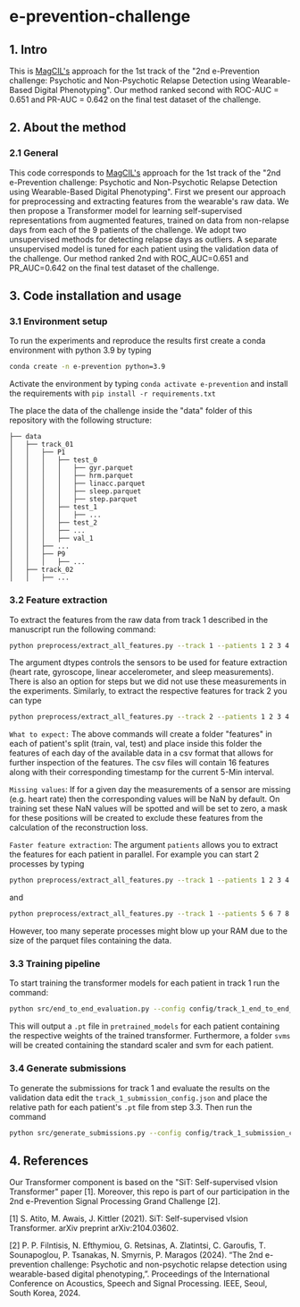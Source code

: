 # e-prevention-challenge

## 1. Intro
This is [MagCIL's](http://magcil.github.io) approach for the 1st track of the "2nd e-Prevention challenge: Psychotic and Non-Psychotic Relapse Detection using Wearable-Based Digital Phenotyping". Our method ranked second with ROC-AUC = 0.651 and PR-AUC = 0.642 on the final test dataset of the challenge. 

## 2. About the method

### 2.1 General
This code corresponds to [MagCIL's](http://magcil.github.io) approach for the 1st track of the "2nd e-Prevention challenge: Psychotic and Non-Psychotic Relapse Detection using Wearable-Based Digital Phenotyping". First we present our approach for preprocessing and extracting features from the wearable's raw data. We then propose a Transformer model for learning self-supervised representations from augmented features,  trained on data from non-relapse days from each of the 9 patients of the challenge. We adopt two unsupervised  methods for detecting relapse days as outliers. A separate unsupervised model is tuned for each patient using the validation data of the challenge. Our method ranked 2nd with ROC_AUC=0.651 and PR_AUC=0.642 on the final test dataset of the challenge. 


## 3. Code installation and usage

### 3.1 Environment setup

To run the experiments and reproduce the results first create a conda environment with python 3.9 by typing

```bash
conda create -n e-prevention python=3.9
```

Activate the environment by typing `conda activate e-prevention` and install the requirements with `pip install -r requirements.txt`

The place the data of the challenge inside the "data" folder of this repository with the following structure:

```
├── data
│   ├── track_01
│   │   ├── P1
│   │   │   ├── test_0 
│   │   │   │   ├── gyr.parquet
│   │   │   │   ├── hrm.parquet
│   │   │   │   ├── linacc.parquet
│   │   │   │   ├── sleep.parquet
│   │   │   │   ├── step.parquet
│   │   │   ├── test_1
│   │   │   │   ├── ...
│   │   │   ├── test_2
│   │   │   ├── ...
│   │   │   ├── val_1
│   │   ├── ...
│   │   ├── P9
│   │   │   ├── ...
│   ├── track_02
│   │   ├── ...
```   

### 3.2 Feature extraction

To extract the features from the raw data from track 1 described in the manuscript run the following command:

```bash
python preprocess/extract_all_features.py --track 1 --patients 1 2 3 4 5 6 7 8 9 --dtypes hrm gyr linacc sleep --output_format csv
```

The argument dtypes controls the sensors to be used for feature extraction (heart rate, gyroscope, linear accelerometer, and sleep measurements). There is also an option for steps but we did not use these measurements in the experiments. Similarly, to extract the respective features for track 2 you can type

```bash
python preprocess/extract_all_features.py --track 2 --patients 1 2 3 4 5 6 7 8 --dtypes hrm gyr linacc sleep --output_format csv
```
`What to expect:` The above commands will create a folder "features" in each of patient's split (train, val, test) and place inside this folder the features of each day of the available data in a csv format that allows for further inspection of the features. The csv files will contain 16 features along with their corresponding timestamp for the current 5-Min interval. 

`Missing values`: If for a given day the measurements of a sensor are missing (e.g. heart rate) then the corresponding values will be NaN by default. On training set these NaN values will be spotted and will be set to zero, a mask for these positions will be created to exclude these features from the calculation of the reconstruction loss.

`Faster feature extraction`: The argument `patients` allows you to extract the features for each patient in parallel. For example you can start 2 processes by typing 

```bash
python preprocess/extract_all_features.py --track 1 --patients 1 2 3 4 5 --dtypes hrm gyr linacc sleep --output_format csv
```
and

```bash
python preprocess/extract_all_features.py --track 1 --patients 5 6 7 8 9 --dtypes hrm gyr linacc sleep --output_format csv
```
However, too many seperate processes might blow up your RAM due to the size of the parquet files containing the data.

### 3.3 Training pipeline

To start training the transformer models for each patient in track 1 run the command:

```bash
python src/end_to_end_evaluation.py --config config/track_1_end_to_end_config.json
```
This will output a `.pt` file in `pretrained_models` for each patient containing the respective weights of the trained transformer. Furthermore, a folder `svms` will be created containing the standard scaler and svm for each patient.

### 3.4 Generate submissions

To generate the submissions for track 1 and evaluate the results on the validation data edit the `track_1_submission_config.json` and place the relative path for each patient's `.pt` file from step 3.3. Then run the command

```bash
python src/generate_submissions.py --config config/track_1_submission_config.json
```

## 4. References

Our Transformer component is based on the "SiT: Self-supervised vIsion Transformer" paper [1]. Moreover, this repo is part of our participation in the 2nd e-Prevention Signal Processing Grand Challenge [2].

<a id="1">[1]</a> 
S. Atito, M. Awais, J. Kittler (2021). 
SiT: Self-supervised vIsion Transformer. 
arXiv preprint arXiv:2104.03602.

<a id="2">[2]</a> 
P. P. Filntisis, N. Efthymiou, G. Retsinas, A. Zlatintsi, C. Garoufis, T. Sounapoglou, P. Tsanakas, N. Smyrnis, P. Maragos (2024). 
“The 2nd e-prevention challenge: Psychotic and non-psychotic relapse detection using wearable-based digital phenotyping,”. 
Proceedings of the International Conference on Acoustics, Speech and Signal Processing. IEEE, Seoul, South Korea, 2024.


